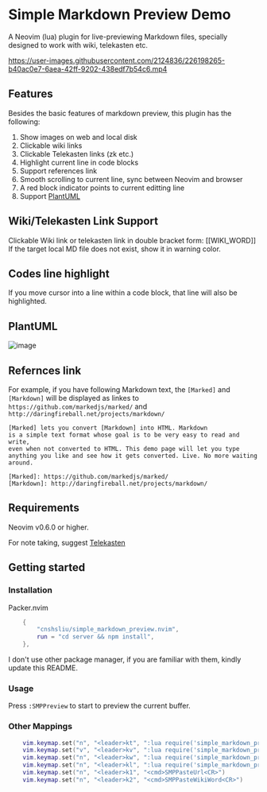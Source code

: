 # Simple Markdown Preview Demo

A Neovim (lua) plugin for live-previewing Markdown files,
specially designed to work with wiki, telekasten etc.

https://user-images.githubusercontent.com/2124836/226198265-b40ac0e7-6aea-42ff-9202-438edf7b54c6.mp4

## Features

Besides the basic features of markdown preview, this plugin has the following:

1. Show images on web and local disk
2. Clickable wiki links
3. Clickable Telekasten links (zk etc.)
4. Highlight current line in code blocks
5. Support references link
6. Smooth scrolling to current line, sync between Neovim and browser
7. A red block indicator points to current editting line
8. Support [PlantUML](https://plantuml.com)

## Wiki/Telekasten Link Support

Clickable Wiki link or telekasten link in double bracket form: \[\[WIKI_WORD]]
If the target local MD file does not exist, show it in warning color.

## Codes line highlight

If you move cursor into a line within a code block, that line will also be highlighted.

## PlantUML
![image](https://user-images.githubusercontent.com/2124836/226204281-54d0dccc-bbc9-40bf-910e-bbd96aa9b180.png)


## Refernces link

For example, if you have following Markdown text, the `[Marked]` and `[Markdown]` will be displayed as
linkes to `https://github.com/markedjs/marked/` and `http://daringfireball.net/projects/markdown/`

```
[Marked] lets you convert [Markdown] into HTML. Markdown
is a simple text format whose goal is to be very easy to read and write,
even when not converted to HTML. This demo page will let you type
anything you like and see how it gets converted. Live. No more waiting around.

[Marked]: https://github.com/markedjs/marked/
[Markdown]: http://daringfireball.net/projects/markdown/

```

## Requirements

Neovim v0.6.0 or higher.

For note taking, suggest [Telekasten](https://github.com/renerocksai/telekasten.nvim)

## Getting started

### Installation

Packer.nvim

```lua
	{
		"cnshsliu/simple_markdown_preview.nvim",
		run = "cd server && npm install",
	},
```

I don't use other package manager, if you are familiar with them, kindly update this README.

### Usage

Press `:SMPPreview` to start to preview the current buffer.

### Other Mappings

```lua
    vim.keymap.set("n", "<leader>kt", ":lua require('simple_markdown_preview').wrapwiki_visual()<CR>")
    vim.keymap.set("v", "<leader>kv", ":lua require('simple_markdown_preview').wrapwiki_visual()<CR>")
    vim.keymap.set("n", "<leader>kw", ":lua require('simple_markdown_preview').wrapwiki_word()<CR>")
    vim.keymap.set("n", "<leader>kl", ":lua require('simple_markdown_preview').wrapwiki_line()<CR>")
    vim.keymap.set("n", "<leader>k1", "<cmd>SMPPasteUrl<CR>")
    vim.keymap.set("n", "<leader>k2", "<cmd>SMPPasteWikiWord<CR>")
```
